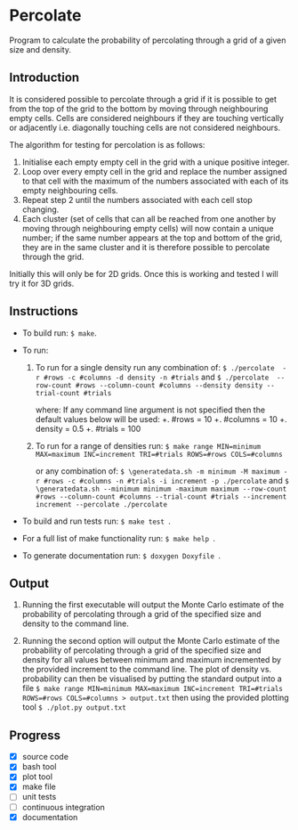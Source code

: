 # Percolate
Program to calculate the probability of percolating through a grid of a given size and density.


## Introduction
It is considered possible to percolate through a grid if it is possible to get from the top of the grid to the bottom by moving through neighbouring empty cells. Cells are considered neighbours if they are touching vertically or adjacently i.e. diagonally touching cells are not considered neighbours.

The algorithm for testing for percolation is as follows:
1. Initialise each empty empty cell in the grid with a unique positive integer.
2. Loop over every empty cell in the grid and replace the number assigned to that cell with the maximum of the numbers associated with each of its empty neighbouring cells.
3. Repeat step 2 until the numbers associated with each cell stop changing. 
4. Each cluster (set of cells that can all be reached from one another by moving through neighbouring empty cells) will now contain a unique number; if the same number appears at the top and bottom of the grid, they are in the same cluster and it is therefore possible to percolate through the grid.   

Initially this will only be for 2D grids. Once this is working and tested I will try it for 3D grids.

## Instructions 

- To build run:  ```$ make```.

- To run:

	1. To run for a single density run any combination of: ```$ ./percolate  -r #rows -c #columns -d density -n #trials```
	and
	```$ ./percolate  --row-count #rows --column-count #columns --density density --trial-count #trials```

		where: 
			If any command line argument is not specified then the default values below will be used:
				+. #rows = 10
				+. #columns = 10
				+. density = 0.5
				+. #trials = 100

	2. To run for a range of densities run: ```$ make range MIN=minimum MAX=maximum INC=increment TRI=#trials ROWS=#rows COLS=#columns```  

		or  any combination of: ```$ \generatedata.sh -m minimum -M maximum -r #rows -c #columns -n #trials -i increment -p ./percolate``` and ```$ \generatedata.sh --minimum minimum -maximum maximum --row-count #rows --column-count #columns --trial-count #trials --increment increment --percolate ./percolate``` 

- To build and run tests run:  ```$ make test ```.
- For a full list of make functionality run: ```$ make help ```.
- To generate documentation run: ```$ doxygen Doxyfile ```.


## Output
1. Running the first executable will output the Monte Carlo estimate of the probability of percolating through a grid of the specified size and density to the command line.

2. Running the second option will output the Monte Carlo estimate of the probability of percolating through a grid of the specified size and density for all values between minimum and maximum incremented by the provided increment to the command line.
The plot of density vs. probability can then be visualised by putting the standard output into a file ```$ make range MIN=minimum MAX=maximum INC=increment TRI=#trials ROWS=#rows COLS=#columns > output.txt``` then using the provided plotting tool ```$ ./plot.py output.txt``` 

## Progress
- [x] source code
- [x] bash tool
- [x] plot tool
- [x] make file
- [ ] unit tests
- [ ] continuous integration
- [x] documentation

